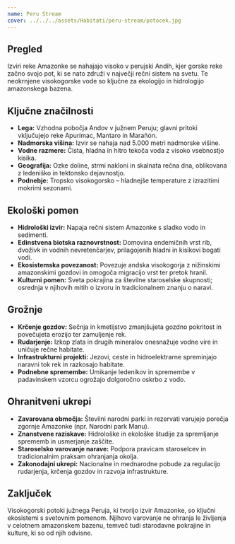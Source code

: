 ```yaml
---
name: Peru Stream
cover: ../../../assets/Habitati/peru-stream/potocek.jpg
---
```

## Pregled
Izviri reke Amazonke se nahajajo visoko v perujski Andih, kjer gorske reke začno svojo pot, ki se nato združi v največji rečni sistem na svetu. Te neokrnjene visokogorske vode so ključne za ekologijo in hidrologijo amazonskega bazena.

## Ključne značilnosti
- **Lega:** Vzhodna pobočja Andov v južnem Peruju; glavni pritoki vključujejo reke Apurímac, Mantaro in Marañón.
- **Nadmorska višina:** Izvir se nahaja nad 5.000 metri nadmorske višine.
- **Vodne razmere:** Čista, hladna in hitro tekoča voda z visoko vsebnostjo kisika.
- **Geografija:** Ozke doline, strmi nakloni in skalnata rečna dna, oblikovana z ledeniško in tektonsko dejavnostjo.
- **Podnebje:** Tropsko visokogorsko – hladnejše temperature z izrazitimi mokrimi sezonami.

## Ekološki pomen
- **Hidrološki izvir:** Napaja rečni sistem Amazonke s sladko vodo in sedimenti.
- **Edinstvena biotska raznovrstnost:** Domovina endemičnih vrst rib, dvoživk in vodnih nevretenčarjev, prilagojenih hladni in kisikovi bogati vodi.
- **Ekosistemska povezanost:** Povezuje andska visokogorja z nižinskimi amazonskimi gozdovi in omogoča migracijo vrst ter pretok hranil.
- **Kulturni pomen:** Sveta pokrajina za številne staroselske skupnosti; osrednja v njihovih mitih o izvoru in tradicionalnem znanju o naravi.

## Grožnje
- **Krčenje gozdov:** Sečnja in kmetijstvo zmanjšujeta gozdno pokritost in povečujeta erozijo ter zamuljenje rek.
- **Rudarjenje:** Izkop zlata in drugih mineralov onesnažuje vodne vire in uničuje rečne habitate.
- **Infrastrukturni projekti:** Jezovi, ceste in hidroelektrarne spreminjajo naravni tok rek in razkosajo habitate.
- **Podnebne spremembe:** Umikanje ledenikov in spremembe v padavinskem vzorcu ogrožajo dolgoročno oskrbo z vodo.

## Ohranitveni ukrepi
- **Zavarovana območja:** Številni narodni parki in rezervati varujejo porečja zgornje Amazonke (npr. Narodni park Manu).
- **Znanstvene raziskave:** Hidrološke in ekološke študije za spremljanje sprememb in usmerjanje zaščite.
- **Staroselsko varovanje narave:** Podpora pravicam staroselcev in tradicionalnim praksam ohranjanja okolja.
- **Zakonodajni ukrepi:** Nacionalne in mednarodne pobude za regulacijo rudarjenja, krčenja gozdov in razvoja infrastrukture.

## Zaključek
Visokogorski potoki južnega Peruja, ki tvorijo izvir Amazonke, so ključni ekosistemi s svetovnim pomenom. Njihovo varovanje ne ohranja le življenja v celotnem amazonskem bazenu, temveč tudi starodavne pokrajine in kulture, ki so od njih odvisne.

